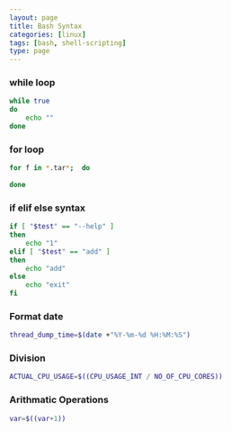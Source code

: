 ```yaml
---
layout: page
title: Bash Syntax
categories: [linux]
tags: [bash, shell-scripting]
type: page
---
```


### while loop
```bash
while true
do
    echo ""
done
```

### for loop
```bash
for f in *.tar*;  do 
    
done
```

### if elif else syntax
```bash
if [ "$test" == "--help" ]
then
    echo "1"
elif [ "$test" == "add" ]
then
    echo "add"
else
    echo "exit"
fi
```

### Format date
```bash
thread_dump_time=$(date +"%Y-%m-%d %H:%M:%S")
```

### Division
```bash
ACTUAL_CPU_USAGE=$((CPU_USAGE_INT / NO_OF_CPU_CORES))
```

### Arithmatic Operations
```bash
var=$((var+1))
```
